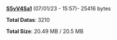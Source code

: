 [**S5vV4Sa1**](/data/S5vV4Sa1.txt) (07/01/23 - 15:57)- 25416 bytes

**Total Datas**: 3210

**Total Size**: 20.49 MB / 20.5 MB